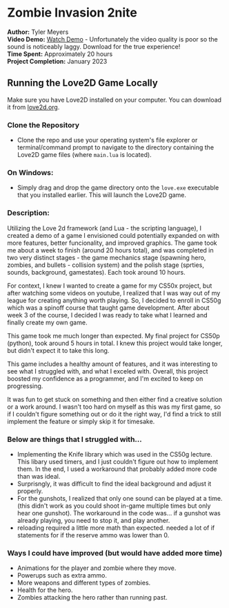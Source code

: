 # Zombie Invasion 2nite

**Author:** Tyler Meyers  
**Video Demo:** [Watch Demo](https://youtu.be/HfMk_WfMGR4) - Unfortunately the video quality is poor so the sound is noticeably laggy. Download for the true experience!  
**Time Spent:** Approximately 20 hours  
**Project Completion:** January 2023  

## Running the Love2D Game Locally
Make sure you have Love2D installed on your computer. You can download it from [love2d.org](https://love2d.org).

### Clone the Repository
- Clone the repo and use your operating system's file explorer or terminal/command prompt to navigate to the directory containing the Love2D game files (where `main.lua` is located).

### On Windows:
- Simply drag and drop the game directory onto the `love.exe` executable that you installed earlier. This will launch the Love2D game.

### Description:
Utilizing the Love 2d framework (and Lua - the scripting language), I created a demo of a game I envisioned could potentially expanded on with more features, better funcionality, and improved graphics. The game took me about a week to finish (around 20 hours total), and was completed in two very distinct stages - the game mechanics stage (spawning hero, zombies, and bullets - collision system) and the polish stage (sprties, sounds, background, gamestates). Each took around 10 hours.

For context, I knew I wanted to create a game for my CS50x project, but after watching some videos on youtube, I realized that I was way out of my league for creating anything worth playing. So, I decided to enroll in CS50g which was a spinoff course that taught game development. After about week 3 of the course, I decided I was ready to take what I learned and finally create my own game.

This game took me much longer than expected. My final project for CS50p (python), took around 5 hours in total. I knew this project would take longer, but didn't expect it to take this long. 

This game includes a healthy amount of features, and it was interesting to see what I struggled with, and what I exceled with. Overall, this project boosted my confidence as a programmer, and I'm excited to keep on progressing.

It was fun to get stuck on something and then either find a creative solution or a work around. I wasn't too hard on myself as this was my first game, so if I couldn't figure something out or do it the right way, I'd find a trick to still implement the feature or simply skip it for timesake.

### Below are things that I struggled with...
- Implementing the Knife library which was used in the CS50g lecture. This libary used timers, and I just couldn't figure out how to implement them. In the end, I used a workaround that probably added more code than was ideal. 
- Surprisngly, it was difficult to find the ideal background and adjust it properly.
- For the gunshots, I realized that only one sound can be played at a time. (this didn't work as you could shoot in-game multiple times but only hear one gunshot). The workaround in the code was... if a gunshot was already playing, you need to stop it, and play another.
- reloading required a little more math than expected. needed a lot of if statements for if the reserve ammo was lower than 0.


### Ways I could have improved (but would have added more time)
- Animations for the player and zombie where they move.
- Powerups such as extra ammo.
- More weapons and different types of zombies.
- Health for the hero.
- Zombies attacking the hero rather than running past.
